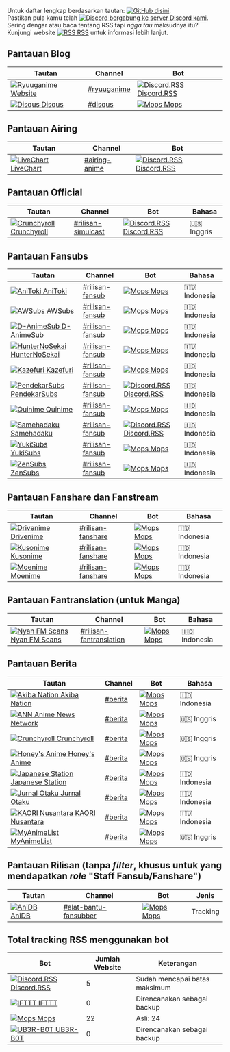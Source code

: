 Untuk daftar lengkap berdasarkan tautan: [![GitHub](https://www.google.com/s2/favicons?domain=github.com) disini](https://github.com/nattadasu/Ryuuganime/blob/master/Assets/RSS%20Watchlist/RSS.md "Klik untuk loncat ke laman dituju").<br>
Pastikan pula kamu telah [![Discord](https://www.google.com/s2/favicons?domain=discordapp.com) bergabung ke server Discord kami](https://discord.gg/nWHwkuT "Klik untuk bergabung").<br>
Sering dengar atau baca tentang RSS tapi _ngga tau_ maksudnya itu? Kunjungi website [![RSS](https://www.google.com/s2/favicons?domain=rss.com) RSS](https://rss.com/what-is-rss/) untuk informasi lebih lanjut.

## Pantauan Blog
| Tautan | Channel | Bot |
| ------ | ------- | --- |
| [![Ryuuganime](https://www.google.com/s2/favicons?domain=ryuuganime.blogspot.com) Website](https://ryuuganime.blogspot.com) | [#ryuuganime](https://discordapp.com/channels/594442535615725579/594696982594060301) | [![Discord.RSS](https://www.google.com/s2/favicons?domain=discordrss.xyz) Discord.RSS](https://discordrss.xyz) |
| [![Disqus](https://www.google.com/s2/favicons?domain=disqus.com) Disqus](https://ryuuganime.disqus.com) | [#disqus](https://discordapp.com/channels/594442535615725579/604340156475899944) | [![Mops](https://www.google.com/s2/favicons?domain=top.gg) Mops](https://top.gg/bot/305398845389406209) |

## Pantauan Airing
| Tautan | Channel | Bot |
| ------ | ------- | --- |
| [![LiveChart](https://www.google.com/s2/favicons?domain=livechart.me) LiveChart](https://livechart.me) | [#airing-anime](https://discordapp.com/channels/594442535615725579/599305178381811719) | [![Discord.RSS](https://www.google.com/s2/favicons?domain=discordrss.xyz) Discord.RSS](https://discordrss.xyz) |

## Pantauan Official
| Tautan | Channel | Bot | Bahasa |
| ------ | ------- | --- | ------ |
| [![Crunchyroll](https://www.google.com/s2/favicons?domain=crunchyroll.com) Crunchyroll](https://crunchyroll.com) | [#rilisan-simulcast](https://discordapp.com/channels/594442535615725579/599548511209390100) | [![Discord.RSS](https://www.google.com/s2/favicons?domain=discordrss.xyz) Discord.RSS](https://discordrss.xyz) | :us: Inggris |

## Pantauan Fansubs
| Tautan | Channel | Bot | Bahasa |
| ------ | ------- | --- | ------ |
| [![AniToki](https://www.google.com/s2/favicons?domain=anitoki.com) AniToki](https://anitoki.com) | [#rilisan-fansub](https://discordapp.com/channels/594442535615725579/599547510536536084) | [![Mops](https://www.google.com/s2/favicons?domain=top.gg) Mops](https://top.gg/bot/305398845389406209) | :indonesia: Indonesia |
| [![AWSubs](https://www.google.com/s2/favicons?domain=awsubstv.com) AWSubs](https://awsubstv.com) | [#rilisan-fansub](https://discordapp.com/channels/594442535615725579/599547510536536084) | [![Mops](https://www.google.com/s2/favicons?domain=top.gg) Mops](https://top.gg/bot/305398845389406209) | :indonesia: Indonesia |
| [![D-AnimeSub](https://www.google.com/s2/favicons?domain=danimesub.wordpress.com) D-AnimeSub](https://danimesub.wordpress.com) | [#rilisan-fansub](https://discordapp.com/channels/594442535615725579/599547510536536084) | [![Mops](https://www.google.com/s2/favicons?domain=top.gg) Mops](https://top.gg/bot/305398845389406209) | :indonesia: Indonesia |
| [![HunterNoSekai](https://www.google.com/s2/favicons?domain=www.huntersekai.website) HunterNoSekai](https://www.huntersekai.website) | [#rilisan-fansub](https://discordapp.com/channels/594442535615725579/599547510536536084) | [![Mops](https://www.google.com/s2/favicons?domain=top.gg) Mops](https://top.gg/bot/305398845389406209) | :indonesia: Indonesia |
| [![Kazefuri](https://www.google.com/s2/favicons?domain=www.kazefuri.web.id) Kazefuri](https://www.kazefuri.web.id) | [#rilisan-fansub](https://discordapp.com/channels/594442535615725579/599547510536536084) | [![Mops](https://www.google.com/s2/favicons?domain=top.gg) Mops](https://top.gg/bot/305398845389406209) | :indonesia: Indonesia |
| [![PendekarSubs](https://www.google.com/s2/favicons?domain=pendekarsubs.us) PendekarSubs](https://pendekarsubs.us) | [#rilisan-fansub](https://discordapp.com/channels/594442535615725579/599547510536536084) | [![Discord.RSS](https://www.google.com/s2/favicons?domain=discordrss.xyz) Discord.RSS](https://discordrss.xyz) | :indonesia: Indonesia |
| [![Quinime](https://www.google.com/s2/favicons?domain=quinimefansub.com) Quinime](https://quinimefansub.com) | [#rilisan-fansub](https://discordapp.com/channels/594442535615725579/599547510536536084) | [![Mops](https://www.google.com/s2/favicons?domain=top.gg) Mops](https://top.gg/bot/305398845389406209) | :indonesia: Indonesia |
| [![Samehadaku](https://www.google.com/s2/favicons?domain=samehadaku.tv) Samehadaku](https://samehadaku.tv) | [#rilisan-fansub](https://discordapp.com/channels/594442535615725579/599547510536536084) | [![Discord.RSS](https://www.google.com/s2/favicons?domain=discordrss.xyz) Discord.RSS](https://discordrss.xyz) | :indonesia: Indonesia |
| [![YukiSubs](https://www.google.com/s2/favicons?domain=yukisubs.com) YukiSubs](https://yukisubs.com) | [#rilisan-fansub](https://discordapp.com/channels/594442535615725579/599547510536536084) | [![Mops](https://www.google.com/s2/favicons?domain=top.gg) Mops](https://top.gg/bot/305398845389406209) | :indonesia: Indonesia |
| [![ZenSubs](https://www.google.com/s2/favicons?domain=zensubs.xyz) ZenSubs](https://zensubs.xyz) | [#rilisan-fansub](https://discordapp.com/channels/594442535615725579/599547510536536084) | [![Mops](https://www.google.com/s2/favicons?domain=top.gg) Mops](https://top.gg/bot/305398845389406209) | :indonesia: Indonesia |

## Pantauan Fanshare dan Fanstream
| Tautan | Channel | Bot | Bahasa |
| ------ | ------- | --- | ------ |
| [![Drivenime](https://www.google.com/s2/favicons?domain=drivenime.com) Drivenime](https://drivenime.com) | [#rilisan-fanshare](https://discordapp.com/channels/594442535615725579/602376710960447508) | [![Mops](https://www.google.com/s2/favicons?domain=top.gg) Mops](https://top.gg/bot/305398845389406209) | :indonesia: Indonesia |
| [![Kusonime](https://www.google.com/s2/favicons?domain=kusonime.com) Kusonime](https://kusonime.com) | [#rilisan-fanshare](https://discordapp.com/channels/594442535615725579/602376710960447508) | [![Mops](https://www.google.com/s2/favicons?domain=top.gg) Mops](https://top.gg/bot/305398845389406209) | :indonesia: Indonesia |
| [![Moenime](https://www.google.com/s2/favicons?domain=moenime.id) Moenime](https://moenime.id) | [#rilisan-fanshare](https://discordapp.com/channels/594442535615725579/602376710960447508) | [![Mops](https://www.google.com/s2/favicons?domain=top.gg) Mops](https://top.gg/bot/305398845389406209) | :indonesia: Indonesia |

## Pantauan Fantranslation (untuk Manga)
| Tautan | Channel | Bot | Bahasa |
| ------ | ------- | --- | ------ |
| [![Nyan FM Scans](https://www.google.com/s2/favicons?domain=mangadex.org) Nyan FM Scans](https://mangadex.org/group/7774/nyan-fm-scans) | [#rilisan-fantranslation](https://discordapp.com/channels/594442535615725579/605394499472064533) | [![Mops](https://www.google.com/s2/favicons?domain=top.gg) Mops](https://top.gg/bot/305398845389406209) | :indonesia: Indonesia |

## Pantauan Berita
| Tautan | Channel | Bot | Bahasa |
| ------ | ------- | --- | ------ |
| [![Akiba Nation](https://www.google.com/s2/favicons?domain=www.akibanation.com) Akiba Nation](https://www.akibanation.com) | [#berita](https://discordapp.com/channels/594442535615725579/600774745482461209) | [![Mops](https://www.google.com/s2/favicons?domain=top.gg) Mops](https://top.gg/bot/305398845389406209) | :indonesia: Indonesia |
| [![ANN](https://www.google.com/s2/favicons?domain=www.animenewsnetwork.com) Anime News Network](https://www.animenewsnetwork.com) | [#berita](https://discordapp.com/channels/594442535615725579/600774745482461209) | [![Mops](https://www.google.com/s2/favicons?domain=top.gg) Mops](https://top.gg/bot/305398845389406209) | :us: Inggris |
| [![Crunchyroll](https://www.google.com/s2/favicons?domain=crunchyroll.com) Crunchyroll](https://crunchyroll.com) | [#berita](https://discordapp.com/channels/594442535615725579/600774745482461209) | [![Mops](https://www.google.com/s2/favicons?domain=top.gg) Mops](https://top.gg/bot/305398845389406209) | :us: Inggris |
| [![Honey's Anime](https://www.google.com/s2/favicons?domain=honeysanime.com) Honey's Anime](https://honeysanime.com) | [#berita](https://discordapp.com/channels/594442535615725579/600774745482461209) | [![Mops](https://www.google.com/s2/favicons?domain=top.gg) Mops](https://top.gg/bot/305398845389406209) | :us: Inggris |
| [![Japanese Station](https://www.google.com/s2/favicons?domain=japanesestation.com) Japanese Station](https://japanesestation.com) | [#berita](https://discordapp.com/channels/594442535615725579/600774745482461209) | [![Mops](https://www.google.com/s2/favicons?domain=top.gg) Mops](https://top.gg/bot/305398845389406209) | :indonesia: Indonesia |
| [![Jurnal Otaku](https://www.google.com/s2/favicons?domain=jurnalotaku.com) Jurnal Otaku](https://jurnalotaku.com) | [#berita](https://discordapp.com/channels/594442535615725579/600774745482461209) | [![Mops](https://www.google.com/s2/favicons?domain=top.gg) Mops](https://top.gg/bot/305398845389406209) | :indonesia: Indonesia |
| [![KAORI Nusantara](https://www.google.com/s2/favicons?domain=kaorinusantara.or.id) KAORI Nusantara](https://kaorinusantara) | [#berita](https://discordapp.com/channels/594442535615725579/600774745482461209) | [![Mops](https://www.google.com/s2/favicons?domain=top.gg) Mops](https://top.gg/bot/305398845389406209) | :indonesia: Indonesia |
| [![MyAnimeList](https://www.google.com/s2/favicons?domain=myanimelist.net) MyAnimeList](https://myanimelist.net) | [#berita](https://discordapp.com/channels/594442535615725579/600774745482461209) | [![Mops](https://www.google.com/s2/favicons?domain=top.gg) Mops](https://top.gg/bot/305398845389406209) | :us: Inggris |

## Pantauan Rilisan (tanpa _filter_, khusus untuk yang mendapatkan _role_ "Staff Fansub/Fanshare")
| Tautan | Channel | Bot | Jenis |
| ------ | ------- | --- | ----- |
| [![AniDB](https://www.google.com/s2/favicons?domain=anidb.net) AniDB](https://anidb.net) | [#alat-bantu-fansubber](https://discordapp.com/channels/594442535615725579/600775791562719232) | [![Mops](https://www.google.com/s2/favicons?domain=top.gg) Mops](https://top.gg/bot/305398845389406209) | Tracking |

## Total tracking RSS menggunakan bot
| Bot | Jumlah Website | Keterangan |
| --- | -------------- | ---------- |
| [![Discord.RSS](https://www.google.com/s2/favicons?domain=discordrss.xyz) Discord.RSS](https://discordrss.xyz) | 5 | Sudah mencapai batas maksimum |
| [![IFTTT](https://www.google.com/s2/favicons?domain=ifttt.com) IFTTT](https://ifttt.com) | 0 | Direncanakan sebagai backup |
| [![Mops](https://www.google.com/s2/favicons?domain=top.gg) Mops](https://top.gg/bot/305398845389406209) | 22 | Asli: 24 |
| [![UB3R-B0T](https://www.google.com/s2/favicons?domain=ub3r-b0t.com) UB3R-B0T](https://ub3r-b0t.com) | 0 | Direncanakan sebagai backup
